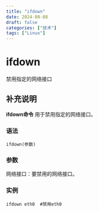 ```yaml
---
title: "ifdown"
date: 2024-08-08
draft: false
categories: ["技术"]
tags: ["Linux"]
---
```

ifdown
===

禁用指定的网络接口

## 补充说明

**ifdown命令** 用于禁用指定的网络接口。

###  语法

```shell
ifdown(参数)
```

###  参数

网络接口：要禁用的网络接口。

###  实例

```shell
ifdown eth0  #禁用eth0
```


